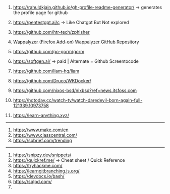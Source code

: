 1. https://rahuldkjain.github.io/gh-profile-readme-generator/ -> generates the profile page for github
2. https://pentestgpt.ai/c -> Like Chatgpt But Not explored
3. https://github.com/htr-tech/zphisher
4. [Wappalyzer (Firefox Add-on)](https://addons.mozilla.org/en-US/firefox/addon/wappalyzer/)   [Wappalyzer GitHub Repository](https://github.com/dochne/wappalyzer)
5. https://github.com/go-gorm/gorm
6. https://softgen.ai/ -> paid  | Alternate = Github Screentocode
7. https://github.com/liam-hq/liam
8. https://github.com/Druco/WKDocker/
9. https://github.com/nixos-bsd/nixbsd?ref=news.itsfoss.com
10. https://hdtoday.cc/watch-tv/watch-daredevil-born-again-full-121339.10973758

11. https://learn-anything.xyz/
------
1. https://www.make.com/en
2. https://www.classcentral.com/
3. https://sobrief.com/trending
-----
1. https://snipzy.dev/snippets/
2. https://quickref.me/ -> Cheat sheet / Quick Reference 
3. https://tryhackme.com/ 
4. https://learngitbranching.js.org/
5. https://devdocs.io/bash/
6. https://sqlpd.com/
7. 
